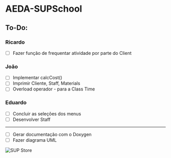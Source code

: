 # AEDA-SUPSchool

## To-Do:

### Ricardo
- [ ] Fazer função de frequentar atividade por parte do Client

### João
- [ ] Implementar calcCost()
- [ ] Imprimir Cliente, Staff, Materials
- [ ] Overload operador - para a Class Time

### Eduardo
- [ ] Concluir as seleções dos menus
- [ ] Desenvolver Staff

---

- [ ] Gerar documentação com o Doxygen
- [ ] Fazer diagrama UML

![SUP Store](https://i.ytimg.com/vi/FAUnDDTz30k/maxresdefault.jpg)

